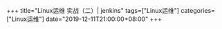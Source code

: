 +++
title="Linux运维 实战（二）| jenkins"
tags=["Linux运维"]
categories=["Linux运维"]
date="2019-12-11T21:00:00+08:00"
+++